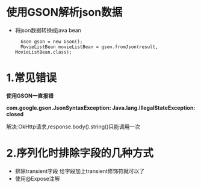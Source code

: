 # 使用GSON解析json数据

- 将json数据转换成java bean

		Gson gson = new Gson();
	    MovieListBean movieListBean = gson.fromJson(result, MovieListBean.class);

# 1.常见错误

**使用GSON一直报错**

**com.google.gson.JsonSyntaxException: Java.lang.IllegalStateException: closed**

 
解决:OkHttp请求,response.body().string()只能调用一次

# 2.序列化时排除字段的几种方式

- 排除transient字段 给字段加上transient修饰符就可以了
- 使用@Expose注解
